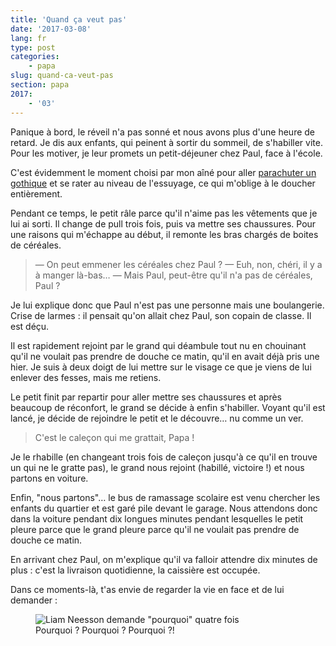 ```yaml
---
title: 'Quand ça veut pas'
date: '2017-03-08'
lang: fr
type: post
categories:
    - papa
slug: quand-ca-veut-pas
section: papa
2017:
    - '03'
---
```


Panique à bord, le réveil n'a pas sonné et nous avons plus d'une heure de retard. Je dis aux enfants, qui peinent à sortir du sommeil, de s'habiller vite. Pour les motiver, je leur promets un petit-déjeuner chez Paul, face à l'école.

<!-- more -->

C'est évidemment le moment choisi par mon aîné pour aller [parachuter un gothique](https://www.youtube.com/watch?v=bJlDB_DCIb0 "Publicité Hépar : &quot;Les expressions&quot;") et se rater au niveau de l'essuyage, ce qui m'oblige à le doucher entièrement. 

Pendant ce temps, le petit râle parce qu'il n'aime pas les vêtements que je lui ai sorti. Il change de pull trois fois, puis va mettre ses chaussures. Pour une raisons qui m'échappe au début, il remonte les bras chargés de boites de céréales.

> — On peut emmener les céréales chez Paul ?
> — Euh, non, chéri, il y a à manger là-bas…
> — Mais Paul, peut-être qu'il n'a pas de céréales, Paul ?

Je lui explique donc que Paul n'est pas une personne mais une boulangerie. Crise de larmes : il pensait qu'on allait chez Paul, son copain de classe. Il est déçu.

Il est rapidement rejoint par le grand qui déambule tout nu en chouinant qu'il ne voulait pas prendre de douche ce matin, qu'il en avait déjà pris une hier. Je suis à deux doigt de lui mettre sur le visage ce que je viens de lui enlever des fesses, mais me retiens.

Le petit finit par repartir pour aller mettre ses chaussures et après beaucoup de réconfort, le grand se décide à enfin s'habiller. Voyant qu'il est lancé, je décide de rejoindre le petit et le découvre… nu comme un ver.

> C'est le caleçon qui me grattait, Papa !

Je le rhabille (en changeant trois fois de caleçon jusqu'à ce qu'il en trouve un qui ne le gratte pas), le grand nous rejoint (habillé, victoire !) et nous partons en voiture. 

Enfin, "nous partons"… le bus de ramassage scolaire est venu chercher les enfants du quartier et est garé pile devant le garage. Nous attendons donc dans la voiture pendant dix longues minutes pendant lesquelles le petit pleure parce que le grand pleure parce qu'il ne voulait pas prendre de douche ce matin.

En arrivant chez Paul, on m'explique qu'il va falloir attendre dix minutes de plus : c'est la livraison quotidienne, la caissière est occupée.

Dans ce moments-là, t'as envie de regarder la vie en face et de lui demander :

<figure>
  <img src="{{<fileFolder>}}why.gif" alt="Liam Neesson demande &quot;pourquoi&quot; quatre fois"/>
  <figcaption>Pourquoi ? Pourquoi ? Pourquoi ?!</figcaption>
</figure>
